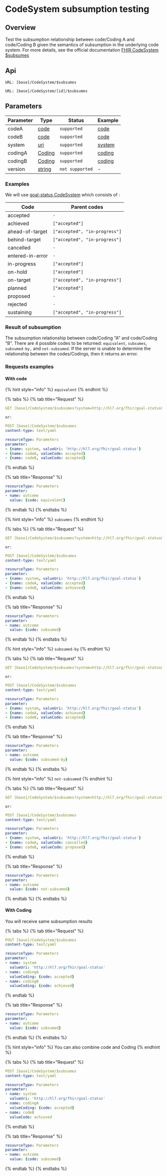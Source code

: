 # CodeSystem subsumption testing

## Overview

Test the subsumption relationship between code/Coding A and code/Coding B given the semantics of subsumption in the underlying code system. For more details, see the official documentation [FHIR CodeSystem $subsumes](https://www.hl7.org/fhir/codesystem-operations.html#subsumes)

## Api

```
URL: [base]/CodeSystem/$subsumes
```

```
URL: [base]/CodeSystem/[id]/$subsumes
```

## Parameters

| Parameter | Type                                                     | Status          | Example                                                 |
| --------- | -------------------------------------------------------- | --------------- | ------------------------------------------------------- |
| codeA     | [code](https://www.hl7.org/fhir/datatypes.html#code)     | `supported`     | [code](codesystem-subsumption-testing.md#with-code)     |
| codeB     | [code](https://www.hl7.org/fhir/datatypes.html#code)     | `supported`     | [code](codesystem-subsumption-testing.md#with-code)     |
| system    | [uri](https://www.hl7.org/fhir/datatypes.html#uri)       | `supported`     | [system](codesystem-subsumption-testing.md#with-code)   |
| codingA   | [Coding](https://www.hl7.org/fhir/datatypes.html#Coding) | `supported`     | [coding](codesystem-subsumption-testing.md#with-coding) |
| codingB   | [Coding](https://www.hl7.org/fhir/datatypes.html#Coding) | `supported`     | [coding](codesystem-subsumption-testing.md#with-coding) |
| version   | [string](https://www.hl7.org/fhir/datatypes.html#string) | `not supported` | -                                                       |

### Examples

We will use [goal-status CodeSystem](https://www.hl7.org/fhir/codesystem-goal-status.html) which consists of :

| Code             | Parent codes                  |
| ---------------- | ----------------------------- |
| accepted         | `-`                           |
| achieved         | `["accepted"]`                |
| ahead-of-target  | `["accepted", "in-progress"]` |
| behind-target    | `["accepted", "in-progress"]` |
| cancelled        | `-`                           |
| entered-in-error | `-`                           |
| in-progress      | `["accepted"]`                |
| on-hold          | `["accepted"]`                |
| on-target        | `["accepted", "in-progress"]` |
| planned          | `["accepted"]`                |
| proposed         | `-`                           |
| rejected         | `-`                           |
| sustaining       | `["accepted", "in-progress"]` |

### Result of subsumption

The subsumption relationship between code/Coding "A" and code/Coding "B". There are 4 possible codes to be returned: `equivalent`, `subsumes`, `subsumed-by,` and `not-subsumed`. If the server is unable to determine the relationship between the codes/Codings, then it returns an error.

### Requests examples

#### With code

{% hint style="info" %}
`equivalent`
{% endhint %}

{% tabs %}
{% tab title="Request" %}
```yaml
GET [base]/CodeSystem/$subsumes?system=http://hl7.org/fhir/goal-status&codeA=accepted&codeB=accepted
```

`or:`

```yaml
POST [base]/CodeSystem/$subsumes
content-type: text/yaml

resourceType: Parameters
parameter:
- {name: system, valueUri: 'http://hl7.org/fhir/goal-status'}
- {name: codeA, valueCode: accepted}
- {name: codeB, valueCode: accepted}
```
{% endtab %}

{% tab title="Response" %}
```yaml
resourceType: Parameters
parameter:
- name: outcome
  value: {code: equivalent}
```
{% endtab %}
{% endtabs %}

{% hint style="info" %}
`subsumes`
{% endhint %}

{% tabs %}
{% tab title="Request" %}
```yaml
GET [base]/CodeSystem/$subsumes?system=http://hl7.org/fhir/goal-status&codeA=accepted&codeB=achieved
```

`or:`

```yaml
POST [base]/CodeSystem/$subsumes
content-type: text/yaml

resourceType: Parameters
parameter:
- {name: system, valueUri: 'http://hl7.org/fhir/goal-status'}
- {name: codeA, valueCode: accepted}
- {name: codeB, valueCode: achieved}
```
{% endtab %}

{% tab title="Response" %}
```yaml
resourceType: Parameters
parameter:
- name: outcome
  value: {code: subsumed}
```
{% endtab %}
{% endtabs %}

{% hint style="info" %}
`subsumed-by`
{% endhint %}

{% tabs %}
{% tab title="Request" %}
```yaml
GET [base]/CodeSystem/$subsumes?system=http://hl7.org/fhir/goal-status&codeA=achieved&codeB=accepted
```

`or:`

```yaml
POST [base]/CodeSystem/$subsumes
content-type: text/yaml

resourceType: Parameters
parameter:
- {name: system, valueUri: 'http://hl7.org/fhir/goal-status'}
- {name: codeA, valueCode: achieved}
- {name: codeB, valueCode: accepted}
```
{% endtab %}

{% tab title="Response" %}
```yaml
resourceType: Parameters
parameter:
- name: outcome
  value: {code: subsumed-by}
```
{% endtab %}
{% endtabs %}

{% hint style="info" %}
`not-subsumed`
{% endhint %}

{% tabs %}
{% tab title="Request" %}
```yaml
GET [base]/CodeSystem/$subsumes?system=http://hl7.org/fhir/goal-status&codeA=cancelled&codeB=proposed
```

`or:`

```yaml
POST [base]/CodeSystem/$subsumes
content-type: text/yaml

resourceType: Parameters
parameter:
- {name: system, valueUri: 'http://hl7.org/fhir/goal-status'}
- {name: codeA, valueCode: cancelled}
- {name: codeB, valueCode: proposed}
```
{% endtab %}

{% tab title="Response" %}
```yaml
resourceType: Parameters
parameter:
- name: outcome
  value: {code: not-subsumed}
```
{% endtab %}
{% endtabs %}

#### With Coding

You will receive same subsumption results

{% tabs %}
{% tab title="Request" %}
```yaml
POST [base]/CodeSystem/$subsumes
content-type: text/yaml

resourceType: Parameters
parameter:
- name: system
  valueUri: 'http://hl7.org/fhir/goal-status'
- name: codingA
  valueCoding: {code: accepted}
- name: codingB
  valueCoding: {code: achieved}
```
{% endtab %}

{% tab title="Response" %}
```yaml
resourceType: Parameters
parameter:
- name: outcome
  value: {code: subsumed}
```
{% endtab %}
{% endtabs %}

{% hint style="info" %}
You can also combine code and Coding
{% endhint %}

{% tabs %}
{% tab title="Request" %}
```yaml
POST [base]/CodeSystem/$subsumes
content-type: text/yaml

resourceType: Parameters
parameter:
- name: system
  valueUri: 'http://hl7.org/fhir/goal-status'
- name: codingA
  valueCoding: {code: accepted}
- name: codeB
  valueCode: achieved
```
{% endtab %}

{% tab title="Response" %}
```yaml
resourceType: Parameters
parameter:
- name: outcome
  value: {code: subsumed}
```
{% endtab %}
{% endtabs %}
